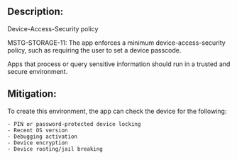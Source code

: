 ## Description:

Device-Access-Security policy

MSTG-STORAGE-11: The app enforces a minimum device-access-security policy, such as requiring the user to set a device passcode.

Apps that process or query sensitive information should run in a trusted and secure environment. 


## Mitigation:

To create this environment, the app can check the device for the following:

	- PIN or password-protected device locking
	- Recent OS version
	- Debugging activation
	- Device encryption
	- Device rooting/jail breaking
